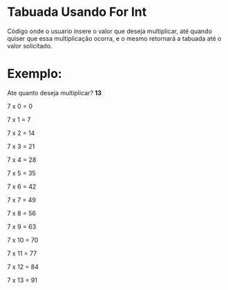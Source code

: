 # Tabuada Usando For Int

Código onde o usuario insere o valor que deseja multiplicar, até quando quiser que essa multiplicação ocorra, e o mesmo retornará a tabuada até o valor solicitado.

# Exemplo:


Ate quanto deseja multiplicar?  **13**

7 x 0 = 0

7 x 1 = 7

7 x 2 = 14

7 x 3 = 21

7 x 4 = 28

7 x 5 = 35

7 x 6 = 42

7 x 7 = 49

7 x 8 = 56

7 x 9 = 63

7 x 10 = 70

7 x 11 = 77

7 x 12 = 84

7 x 13 = 91
